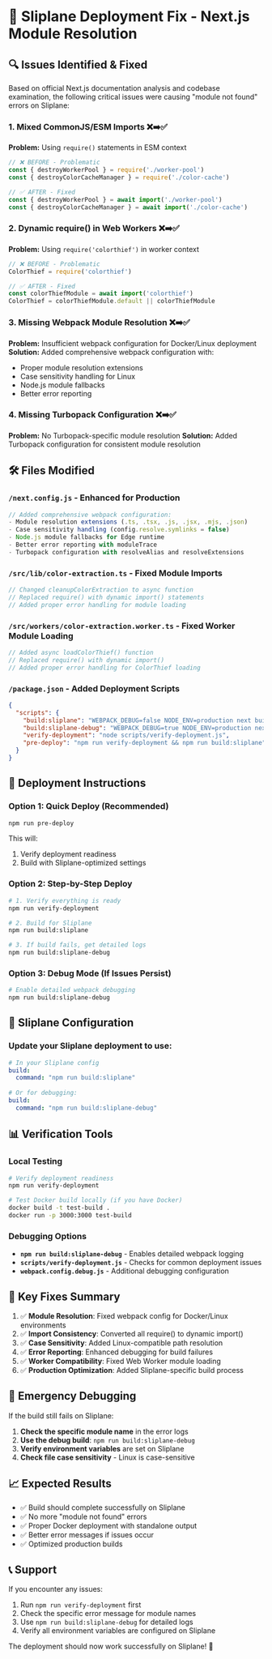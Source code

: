 # 🚀 Sliplane Deployment Fix - Next.js Module Resolution

## 🔍 Issues Identified & Fixed

Based on official Next.js documentation analysis and codebase examination, the following critical issues were causing "module not found" errors on Sliplane:

### 1. **Mixed CommonJS/ESM Imports** ❌➡️✅
**Problem:** Using `require()` statements in ESM context
```javascript
// ❌ BEFORE - Problematic
const { destroyWorkerPool } = require('./worker-pool')
const { destroyColorCacheManager } = require('./color-cache')

// ✅ AFTER - Fixed
const { destroyWorkerPool } = await import('./worker-pool')
const { destroyColorCacheManager } = await import('./color-cache')
```

### 2. **Dynamic require() in Web Workers** ❌➡️✅
**Problem:** Using `require('colorthief')` in worker context
```javascript
// ❌ BEFORE - Problematic
ColorThief = require('colorthief')

// ✅ AFTER - Fixed
const colorThiefModule = await import('colorthief')
ColorThief = colorThiefModule.default || colorThiefModule
```

### 3. **Missing Webpack Module Resolution** ❌➡️✅
**Problem:** Insufficient webpack configuration for Docker/Linux deployment
**Solution:** Added comprehensive webpack configuration with:
- Proper module resolution extensions
- Case sensitivity handling for Linux
- Node.js module fallbacks
- Better error reporting

### 4. **Missing Turbopack Configuration** ❌➡️✅
**Problem:** No Turbopack-specific module resolution
**Solution:** Added Turbopack configuration for consistent module resolution

## 🛠️ Files Modified

### `/next.config.js` - **Enhanced for Production**
```javascript
// Added comprehensive webpack configuration:
- Module resolution extensions (.ts, .tsx, .js, .jsx, .mjs, .json)
- Case sensitivity handling (config.resolve.symlinks = false)
- Node.js module fallbacks for Edge runtime
- Better error reporting with moduleTrace
- Turbopack configuration with resolveAlias and resolveExtensions
```

### `/src/lib/color-extraction.ts` - **Fixed Module Imports**
```javascript
// Changed cleanupColorExtraction to async function
// Replaced require() with dynamic import() statements
// Added proper error handling for module loading
```

### `/src/workers/color-extraction.worker.ts` - **Fixed Worker Module Loading**
```javascript
// Added async loadColorThief() function
// Replaced require() with dynamic import()
// Added proper error handling for ColorThief loading
```

### `/package.json` - **Added Deployment Scripts**
```json
{
  "scripts": {
    "build:sliplane": "WEBPACK_DEBUG=false NODE_ENV=production next build",
    "build:sliplane-debug": "WEBPACK_DEBUG=true NODE_ENV=production next build",
    "verify-deployment": "node scripts/verify-deployment.js",
    "pre-deploy": "npm run verify-deployment && npm run build:sliplane"
  }
}
```

## 🚀 Deployment Instructions

### Option 1: Quick Deploy (Recommended)
```bash
npm run pre-deploy
```
This will:
1. Verify deployment readiness
2. Build with Sliplane-optimized settings

### Option 2: Step-by-Step Deploy
```bash
# 1. Verify everything is ready
npm run verify-deployment

# 2. Build for Sliplane
npm run build:sliplane

# 3. If build fails, get detailed logs
npm run build:sliplane-debug
```

### Option 3: Debug Mode (If Issues Persist)
```bash
# Enable detailed webpack debugging
npm run build:sliplane-debug
```

## 🔧 Sliplane Configuration

### Update your Sliplane deployment to use:
```yaml
# In your Sliplane config
build:
  command: "npm run build:sliplane"
  
# Or for debugging:
build:
  command: "npm run build:sliplane-debug"
```

## 📊 Verification Tools

### Local Testing
```bash
# Verify deployment readiness
npm run verify-deployment

# Test Docker build locally (if you have Docker)
docker build -t test-build .
docker run -p 3000:3000 test-build
```

### Debugging Options
- **`npm run build:sliplane-debug`** - Enables detailed webpack logging
- **`scripts/verify-deployment.js`** - Checks for common deployment issues
- **`webpack.config.debug.js`** - Additional debugging configuration

## 🎯 Key Fixes Summary

1. ✅ **Module Resolution**: Fixed webpack config for Docker/Linux environments
2. ✅ **Import Consistency**: Converted all require() to dynamic import()
3. ✅ **Case Sensitivity**: Added Linux-compatible path resolution
4. ✅ **Error Reporting**: Enhanced debugging for build failures
5. ✅ **Worker Compatibility**: Fixed Web Worker module loading
6. ✅ **Production Optimization**: Added Sliplane-specific build process

## 🚨 Emergency Debugging

If the build still fails on Sliplane:

1. **Check the specific module name** in the error logs
2. **Use the debug build**: `npm run build:sliplane-debug`
3. **Verify environment variables** are set on Sliplane
4. **Check file case sensitivity** - Linux is case-sensitive

## 📈 Expected Results

- ✅ Build should complete successfully on Sliplane
- ✅ No more "module not found" errors
- ✅ Proper Docker deployment with standalone output
- ✅ Better error messages if issues occur
- ✅ Optimized production builds

## 📞 Support

If you encounter any issues:
1. Run `npm run verify-deployment` first
2. Check the specific error message for module names
3. Use `npm run build:sliplane-debug` for detailed logs
4. Verify all environment variables are configured on Sliplane

The deployment should now work successfully on Sliplane! 🎉